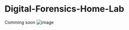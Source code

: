 # Digital-Forensics-Home-Lab


Comming soon
![image](https://github.com/user-attachments/assets/8520fb03-3548-464b-aedf-a21f14f6f2a9)
